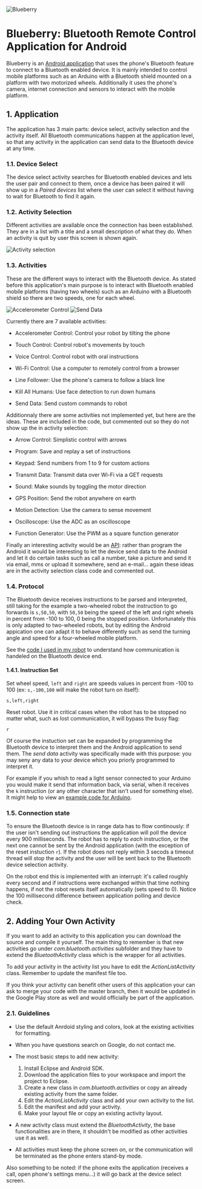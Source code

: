 ![Blueberry](http://i.imgur.com/LBs2W.png "Blueberry")

# Blueberry: Bluetooth Remote Control Application for Android

Blueberry is an [Android application](https://play.google.com/store/apps/details?id=com.bluetooth) that uses the phone's Bluetooth feature to connect to a Bluetooth enabled device. It is mainly intended to control mobile platforms such as an Arduino with a Bluetooth shield mounted on a platform with two motorized wheels. Additionally it uses the phone's camera, internet connection and sensors to interact with the mobile platform.

## 1. Application

The application has 3 main parts: device select, activity selection and the activity itself. All Bluetooth communications happen at the application level, so that any activity in the application can send data to the Bluetooth device at any time.

### 1.1. Device Select

The device select activity searches for Bluetooth enabled devices and lets the user pair and connect to them, once a device has been paired it will show up in a _Paired devices_ list where the user can select it without having to wait for Bluetooth to find it again.

### 1.2. Activity Selection

Different activities are available once the connection has been established. They are in a list with a title and a small description of what they do. When an activity is quit by user this screen is shown again.

![Activity selection](http://i.imgur.com/krBx9.png "Activity selection")

### 1.3. Activities

These are the different ways to interact with the Bluetooth device. As stated before this application's main purpose is to interact with Bluetooth enabled mobile platforms (having two wheels) such as an Arduino with a Bluetooth shield so there are two speeds, one for each wheel.

![Accelerometer Control](http://i.imgur.com/NL4sj.png "Accelerometer Control")
![Send Data](http://i.imgur.com/N4DeC.png "Send Data")

Currently there are 7 available activities:

* Accelerometer Control: Control your robot by tilting the phone

* Touch Control: Control robot's movements by touch

* Voice Control: Control robot with oral instructions

* Wi-Fi Control: Use a computer to remotely control from a browser

* Line Follower: Use the phone's camera to follow a black line

* Kill All Humans: Use face detection to run down humans

* Send Data: Send custom commands to robot

Additionnaly there are some activities not implemented yet, but here are the ideas. These are included in the code, but commented out so they do not show up the in activity selection:

* Arrow Control: Simplistic control with arrows

* Program: Save and replay a set of instructions

* Keypad: Send numbers from 1 to 9 for custom actions

* Transmit Data: Transmit data over Wi-Fi via a GET requests

* Sound: Make sounds by toggling the motor direction

* GPS Position: Send the robot anywhere on earth

* Motion Detection: Use the camera to sense movement

* Oscilloscope: Use the ADC as an oscilloscope

* Function Generator: Use the PWM as a square function generator

Finally an interesting activity would be an [API](http://en.wikipedia.org/wiki/Application_programming_interface "Application programming interface"): rather than program the Android it would be interesting to let the device send data to the Android and let it do certain tasks such as call a number, take a picture and send it via email, mms or upload it somewhere, send an e-mail... again these ideas are in the activity selection class code and commented out.

### 1.4. Protocol

The Bluetooth device receives instructions to be parsed and interpreted, still taking for the example a two-wheeled robot the instruction to go forwards is `s,50,50`, with `50,50` being the speed of the left and right wheels in percent from -100 to 100, 0 being the stopped position. Unfortunately this is only adapted to two-wheeled robots, but by editing the Android appication one can adapt it to behave differently such as send the turning angle and speed for a four-wheeled mobile platform.

See the [code I used in my robot](https://github.com/Nurgak/Arduino-Bluetooth) to understand how communication is handeled on the Bluetooth device end.

#### 1.4.1. Instruction Set

Set wheel speed, `left` and `right` are speeds values in percent from -100 to 100 (ex: `s,-100,100` will make the robot turn on itself):

    s,left,right

Reset robot. Use it in critical cases when the robot has to be stopped no matter what, such as lost communication, it will bypass the busy flag:

    r

Of course the instuction set can be expanded by programming the Bluetooth device to interpret them and the Android application to send them. The _send data_ activity was specifically made with this purpose: you may seny any data to your device which you priorly programmed to interpret it.

For example if you whish to read a light sensor connected to your Arduino you would make it send that information back, via serial, when it receives the `k` instruction (or any other character that isn't used for something else). It might help to view an [example code for Arduino](https://github.com/Nurgak/Arduino-Bluetooth).

### 1.5. Connection state

To ensure the Bluetooth device is in range data has to flow continously: if the user isn't sending out instructions the application will poll the device every 900 milliseconds. The robot has to reply to _each_ instruction, or the next one cannot be sent by the Android application (with the exception of the reset instuction `r`). If the robot does not reply within 3 secods a timeout thread will stop the activity and the user will be sent back to the Bluetooth device selection activity.

On the robot end this is implemented with an interrupt: it's called roughly every second and if instructions were exchanged within that time nothing happens, if not the robot resets itself automatically (sets speed to 0). Notice the 100 millisecond difference between application polling and device check.

## 2. Adding Your Own Activity
If you want to add an activity to this application you can download the source and compile it yourself. The main thing to remember is that new activities go under _com.bluetooth.activities_ subfolder and they have to extend the _BluetoothActivity_ class which is the wrapper for all activities.

To add your activity in the activity list you have to edit the _ActionListActivity_ class. Remember to update the manifest file too.

If you think your activity can benefit other users of this application your can ask to merge your code with the master branch, then it would be updated in the Google Play store as well and would officially be part of the application.

### 2.1. Guidelines

* Use the default Anrdoid styling and colors, look at the existing activities for formatting.

* When you have questions search on Google, do not contact me.

* The most basic steps to add new activity:
  1. Install Eclipse and Android SDK.
  2. Download the application files to your workspace and import the project to Eclipse.
  3. Create a new class in _com.bluetooth.activities_ or copy an already existing activity from the same folder.
  4. Edit the _ActionListActivity_ class and add your own activity to the list.
  5. Edit the manifest and add your activity.
  6. Make your layout file or copy an existing activity layout.

* A new activity class must extend the _BluetoothActivity_, the base functionalities are in there, it shouldn't be modified as other activities use it as well.

* All activities must keep the phone screen on, or the communication will be terminated as the phone enters stand-by mode.

Also something to be noted: if the phone exits the application (receives a call, open phone's settings menu...) it will go back at the device select screen.
